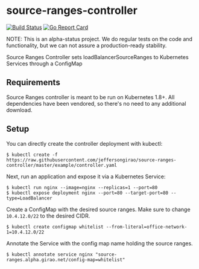 # source-ranges-controller
[![Build Status](https://travis-ci.org/jeffersongirao/source-ranges-controller.png)](https://travis-ci.org/jeffersongirao/source-ranges-controller)
[![Go Report Card](https://goreportcard.com/badge/jeffersongirao/source-ranges-controller)](https://goreportcard.com/report/jeffersongirao/source-ranges-controller)


NOTE: This is an alpha-status project. We do regular tests on the code and functionality, but we can not assure a production-ready stability.

Source Ranges Controller sets loadBalancerSourceRanges to Kubernetes Services through a ConfigMap

## Requirements
Source Ranges controller is meant to be run on Kubernetes 1.8+.
All dependencies have been vendored, so there's no need to any additional download.

## Setup

You can directly create the controller deployment with kubectl:

```console
$ kubectl create -f https://raw.githubusercontent.com/jeffersongirao/source-ranges-controller/master/example/controller.yaml
```

Next, run an application and expose it via a Kubernetes Service:

```console
$ kubectl run nginx --image=nginx --replicas=1 --port=80
$ kubectl expose deployment nginx --port=80 --target-port=80 --type=LoadBalancer
```

Create a ConfigMap with the desired source ranges. Make sure to change `10.4.12.0/22` to the desired CIDR.

```console
$ kubectl create configmap whitelist --from-literal=office-network-1=10.4.12.0/22
```

Annotate the Service with the config map name holding the source ranges.

```console
$ kubectl annotate service nginx "source-ranges.alpha.girao.net/config-map=whitelist"
```